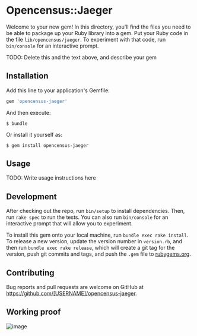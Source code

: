 # Opencensus::Jaeger

Welcome to your new gem! In this directory, you'll find the files you need to be able to package up your Ruby library into a gem. Put your Ruby code in the file `lib/opencensus/jaeger`. To experiment with that code, run `bin/console` for an interactive prompt.

TODO: Delete this and the text above, and describe your gem

## Installation

Add this line to your application's Gemfile:

```ruby
gem 'opencensus-jaeger'
```

And then execute:

    $ bundle

Or install it yourself as:

    $ gem install opencensus-jaeger

## Usage

TODO: Write usage instructions here

## Development

After checking out the repo, run `bin/setup` to install dependencies. Then, run `rake spec` to run the tests. You can also run `bin/console` for an interactive prompt that will allow you to experiment.

To install this gem onto your local machine, run `bundle exec rake install`. To release a new version, update the version number in `version.rb`, and then run `bundle exec rake release`, which will create a git tag for the version, push git commits and tags, and push the `.gem` file to [rubygems.org](https://rubygems.org).

## Contributing

Bug reports and pull requests are welcome on GitHub at https://github.com/[USERNAME]/opencensus-jaeger.

## Working proof 
![image](https://user-images.githubusercontent.com/15828926/50948201-3e28e300-14d4-11e9-87ee-f5d97b756131.png)
